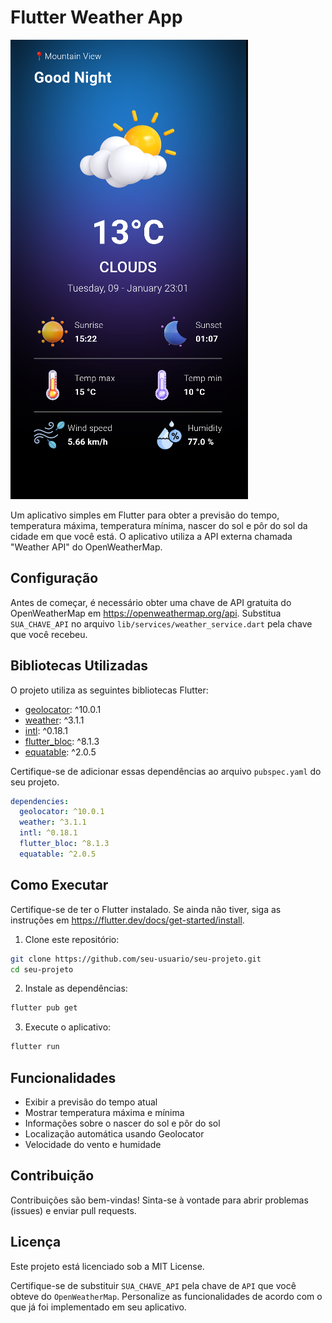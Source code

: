 # Flutter Weather App
![Logo do Meu App](./aplicativo.png)

Um aplicativo simples em Flutter para obter a previsão do tempo, temperatura máxima, temperatura mínima, nascer do sol e pôr do sol da cidade em que você está. O aplicativo utiliza a API externa chamada "Weather API" do OpenWeatherMap.

## Configuração

Antes de começar, é necessário obter uma chave de API gratuita do OpenWeatherMap em https://openweathermap.org/api. Substitua `SUA_CHAVE_API` no arquivo `lib/services/weather_service.dart` pela chave que você recebeu.

## Bibliotecas Utilizadas

O projeto utiliza as seguintes bibliotecas Flutter:

- [geolocator](https://pub.dev/packages/geolocator): ^10.0.1
- [weather](https://pub.dev/packages/weather): ^3.1.1
- [intl](https://pub.dev/packages/intl): ^0.18.1
- [flutter_bloc](https://pub.dev/packages/flutter_bloc): ^8.1.3
- [equatable](https://pub.dev/packages/equatable): ^2.0.5

Certifique-se de adicionar essas dependências ao arquivo `pubspec.yaml` do seu projeto.

```yaml
dependencies:
  geolocator: ^10.0.1
  weather: ^3.1.1
  intl: ^0.18.1
  flutter_bloc: ^8.1.3
  equatable: ^2.0.5
  ```
## Como Executar
Certifique-se de ter o Flutter instalado. Se ainda não tiver, siga as instruções em https://flutter.dev/docs/get-started/install.

1. Clone este repositório:
~~~bash
git clone https://github.com/seu-usuario/seu-projeto.git
cd seu-projeto
~~~

2.  Instale as dependências:
~~~bash
flutter pub get
~~~

3. Execute o aplicativo:
~~~bash
flutter run
~~~

## Funcionalidades
 - Exibir a previsão do tempo atual
 - Mostrar temperatura máxima e mínima
 - Informações sobre o nascer do sol e pôr do sol
 - Localização automática usando Geolocator
 - Velocidade do vento e humidade

## Contribuição
Contribuições são bem-vindas! Sinta-se à vontade para abrir problemas (issues) e enviar pull requests.

## Licença
Este projeto está licenciado sob a MIT License.

Certifique-se de substituir `SUA_CHAVE_API` pela chave de `API` que você obteve do `OpenWeatherMap`. Personalize as funcionalidades de acordo com o que já foi implementado em seu aplicativo.
